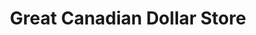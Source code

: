 ---
title: "Great Canadian Dollar Store"
url: /saint-george/great-canadian-dollar-store/
shop: Allgemein
---
